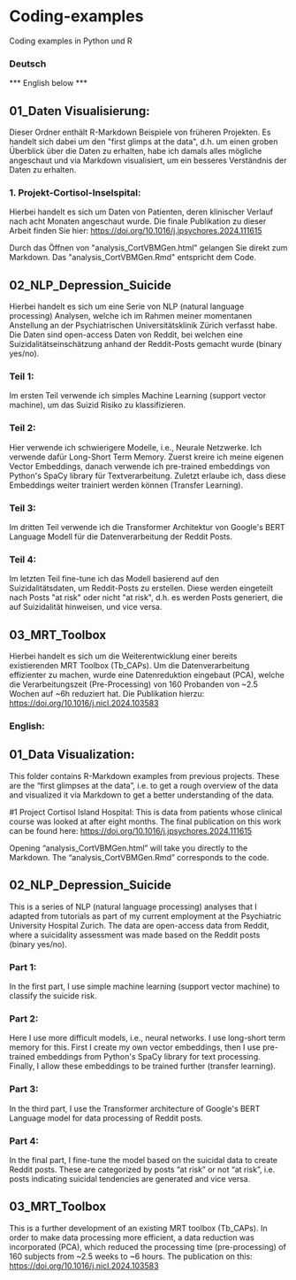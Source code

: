 # Coding-examples
Coding examples in Python und R

### Deutsch
*** English below ***
## 01_Daten Visualisierung:

Dieser Ordner enthält R-Markdown Beispiele von früheren Projekten. Es handelt sich dabei um den "first glimps at the data", d.h. um einen groben Überblick über die Daten zu erhalten, habe ich damals alles mögliche angeschaut und via Markdown visualisiert, um ein besseres Verständnis der Daten zu erhalten. 

### 1. Projekt-Cortisol-Inselspital: 
Hierbei handelt es sich um Daten von Patienten, deren klinischer Verlauf nach acht Monaten angeschaut wurde. Die finale Publikation zu dieser Arbeit finden Sie hier: https://doi.org/10.1016/j.jpsychores.2024.111615

Durch das Öffnen von "analysis_CortVBMGen.html" gelangen Sie direkt zum Markdown. Das "analysis_CortVBMGen.Rmd" entspricht dem Code. 


## 02_NLP_Depression_Suicide

Hierbei handelt es sich um eine Serie von NLP (natural language processing) Analysen, welche ich im Rahmen meiner momentanen Anstellung an der Psychiatrischen Universitätsklinik Zürich verfasst habe. Die Daten sind open-access Daten von Reddit, bei welchen eine Suizidalitätseinschätzung anhand der Reddit-Posts gemacht wurde (binary yes/no). 

### Teil 1: 
Im ersten Teil verwende ich simples Machine Learning (support vector machine), um das Suizid Risiko zu klassifizieren. 
### Teil 2: 
Hier verwende ich schwierigere Modelle, i.e., Neurale Netzwerke. Ich verwende dafür Long-Short Term Memory. Zuerst kreire ich meine eigenen Vector Embeddings, danach verwende ich pre-trained embeddings von Python's SpaCy library für Textverarbeitung. Zuletzt erlaube ich, dass diese Embeddings weiter trainiert werden können (Transfer Learning). 
### Teil 3: 
Im dritten Teil verwende ich die Transformer Architektur von Google's BERT Language Modell für die Datenverarbeitung der Reddit Posts. 
### Teil 4: 
Im letzten Teil fine-tune ich das Modell basierend auf den Suizidalitätsdaten, um Reddit-Posts zu erstellen. Diese werden eingeteilt nach Posts "at risk" oder nicht "at risk", d.h. es werden Posts generiert, die auf Suizidalität hinweisen, und vice versa. 

## 03_MRT_Toolbox

Hierbei handelt es sich um die Weiterentwicklung einer bereits existierenden MRT Toolbox (Tb_CAPs). Um die Datenverarbeitung effizienter zu machen, wurde eine Datenreduktion eingebaut (PCA), welche die Verarbeitungszeit (Pre-Processing) von 160 Probanden von ~2.5 Wochen auf ~6h reduziert hat. 
Die Publikation hierzu: https://doi.org/10.1016/j.nicl.2024.103583

### English:
## 01_Data Visualization:

This folder contains R-Markdown examples from previous projects. These are the “first glimpses at the data”, i.e. to get a rough overview of the data and visualized it via Markdown to get a better understanding of the data. 

#1 Project Cortisol Island Hospital: 
This is data from patients whose clinical course was looked at after eight months. The final publication on this work can be found here: https://doi.org/10.1016/j.jpsychores.2024.111615

Opening “analysis_CortVBMGen.html” will take you directly to the Markdown. The “analysis_CortVBMGen.Rmd” corresponds to the code. 


## 02_NLP_Depression_Suicide

This is a series of NLP (natural language processing) analyses that I adapted from tutorials as part of my current employment at the Psychiatric University Hospital Zurich. The data are open-access data from Reddit, where a suicidality assessment was made based on the Reddit posts (binary yes/no). 

### Part 1: 
In the first part, I use simple machine learning (support vector machine) to classify the suicide risk. 
### Part 2: 
Here I use more difficult models, i.e., neural networks. I use long-short term memory for this. First I create my own vector embeddings, then I use pre-trained embeddings from Python's SpaCy library for text processing. Finally, I allow these embeddings to be trained further (transfer learning). 
### Part 3: 
In the third part, I use the Transformer architecture of Google's BERT Language model for data processing of Reddit posts. 
### Part 4: 
In the final part, I fine-tune the model based on the suicidal data to create Reddit posts. These are categorized by posts “at risk” or not “at risk”, i.e. posts indicating suicidal tendencies are generated and vice versa. 

## 03_MRT_Toolbox

This is a further development of an existing MRT toolbox (Tb_CAPs). In order to make data processing more efficient, a data reduction was incorporated (PCA), which reduced the processing time (pre-processing) of 160 subjects from ~2.5 weeks to ~6 hours. 
The publication on this: https://doi.org/10.1016/j.nicl.2024.103583


